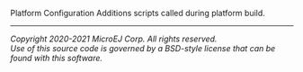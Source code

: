Platform Configuration Additions scripts called during platform build.

---
_Copyright 2020-2021 MicroEJ Corp. All rights reserved._  
_Use of this source code is governed by a BSD-style license that can be found with this software._  
